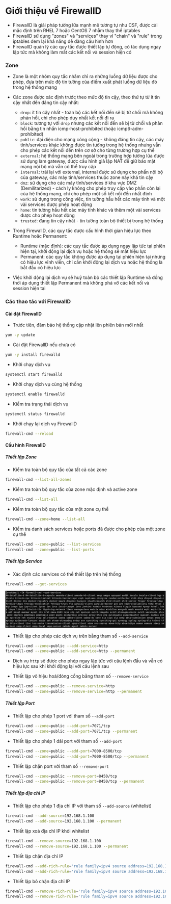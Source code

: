 # Giới thiệu về FirewallD
- FirewallD là giải pháp tường lửa mạnh mẽ tương tự như CSF, được cài mặc định trên RHEL 7 hoặc CentOS 7 nhằm thay thế iptables
- FirewallD sử dụng "zones" và "services" thay vì "chain" và "rule" trong iptables đem lại khả năng dễ dàng cấu hình hơn
- FirewallD quản lý các quy tắc được thiết lập tự động, có tác dụng ngay lập tức mà không làm mất các kết nối và session hiện có

### Zone
- Zone là một nhóm quy tắc nhằm chỉ ra những luồng dữ liệu được cho phép, đựa trên mức độ tin tưởng của điểm xuất phát luồng dữ liệu đó trong hệ thống mạng
- Các zone được xác định trước theo mức độ tin cậy, theo thứ tự từ ít tin cậy nhất đến đáng tin cậy nhất:
    - ```drop```: ít tin cậy nhất - toàn bộ các kết nối đến sẽ bị từ chối mà không phản hồi, chỉ cho phép duy nhất kết nối đi ra
    - ```block```: tương tự với ```drop``` nhưng các kết nối đến sẽ bị từ chối và phản hồi bằng tin nhắn icmp-host-prohibited (hoặc icmp6-adm-prohibited)
    - ```public```: đại diện cho mạng công cộng - không đáng tin cậy, các máy tính/services khác không được tin tưởng trong hệ thống nhưng vẫn cho phép các kết nối đến trên cơ sở cho từng trường hợp cụ thể
    - ```external```: hệ thống mạng bên ngoài trong trường hợp tường lửa được sử dụng làm gateway, được cấu hình giả lập NAT để giữ bảo mật mạng nội bộ mà vẫn có thể truy cập
    - ```internal```: trái lại với external, internal được sử dụng cho phần nội bộ của gateway, các máy tính/services thuộc zone này khá tin cậy
    - ```dmz```: sử dụng cho các máy tính/services ở khu vực DMZ (Demilitarized) - cách ly không cho phép truy cập vào phần còn lại của hệ thống mạng, chỉ cho phép một số kết nối đến nhất định
    - ```work```: sử dụng trong công việc, tin tường hầu hết các máy tính và một vài services được phép hoạt động
    - ```home```: tin tưởng hầu hết các máy tính khác và thêm một vài services được cho phép hoạt động
    - ```trusted```: đáng tin cậy nhất - tin tưởng toàn bộ thiết bị trong hệ thống

- Trong FirewallD, các quy tắc được cấu hình thời gian hiệu lực theo Runtime hoăc Permanent:
    - Runtime (mặc định): các quy tắc được áp dụng ngay lập tức tại phiên hiện tại, khởi động lại dịch vụ hoặc hệ thống sẽ mất hiệu lực
    - Permanent: các quy tắc không được áp dụng tại phiên hiện tại nhưng có hiệu lực vĩnh viễn, chỉ cần khởi động lại dịch vụ hoặc hệ thống là bắt đầu có hiệu lực

- Việc khởi động lại dịch vụ sẽ huỷ toàn bộ các thiết lập Runtime và đồng thời áp dụng thiết lập Permanent mà không phá vỡ các kết nối và session hiện tại

### Các thao tác với FirewallD
#### Cài đặt FirewallD
- Trước tiên, đảm bảo hệ thống cập nhật lên phiên bản mới nhất
```sh
yum -y update
```

- Cài đặt FirewallD nếu chưa có
```sh
yum -y install firewalld
```

- Khởi chạy dịch vụ
```sh
systemctl start firewalld
```

- Khởi chạy dịch vụ cùng hệ thống
```sh
systemctl enable firewalld
```

- Kiểm tra trạng thái dịch vụ
```sh
systemctl status firewalld
```

- Khởi chạy lại dịch vụ FirewallD
```sh
firewall-cmd --reload
```

#### Cấu hình FirewallD
##### Thiết lập Zone
- Kiểm tra toàn bộ quy tắc của tất cả các zone
```sh
firewall-cmd --list-all-zones
```

- Kiểm tra toàn bộ quy tắc của zone mặc định và active zone
```sh
firewall-cmd --list-all
```

- Kiểm tra toàn bộ quy tắc của một zone cụ thể
```sh
firewall-cmd --zone=home --list-all
```

- Kiểm tra danh sách services hoặc ports đã được cho phép của một zone cụ thể
```sh
firewall-cmd --zone=public --list-services
firewall-cmd --zone=public --list-ports
```

##### Thiết lập Service
- Xác định các services có thể thiết lập trên hệ thống
```sh
firewall-cmd --get-services
```

![image](./image/FirewallD%201.png)

- Thiết lập cho phép các dịch vụ trên bằng tham số ```--add-service```
```sh
firewall-cmd --zone=public --add-service=http
firewall-cmd --zone=public --add-service=http --permanent
```

- Dịch vụ ```http``` sẽ được cho phép ngay lập tức với câu lệnh đầu và vẫn có hiệu lực sau khi khởi động lại với câu lệnh sau

- Thiết lập vô hiệu hoá/đóng cổng bằng tham số ```--remove-service```
```sh
firewall-cmd --zone=public --remove-service=http
firewall-cmd --zone=public --remove-service=http --permanent
```

##### Thiết lập Port
- Thiết lập cho phép 1 port với tham số ```--add-port```
```sh
firewall-cmd --zone=public --add-port=7071/tcp
firewall-cmd --zone=public --add-port=7071/tcp --permanent
```

- Thiết lập cho phép 1 dải port với tham số ```--add-port```
```sh
firewall-cmd --zone=public --add-port=7000-8500/tcp
firewall-cmd --zone=public --add-port=7000-8500/tcp --permanent
```

- Thiết lập chặn port với tham số ```--remove-port```
```sh
firewall-cmd --zone=public --remove-port=8450/tcp
firewall-cmd --zone=public --remove-port=8450/tcp --permanent
```

##### Thiết lập địa chỉ IP
- Thiết lập cho phép 1 địa chỉ IP với tham số ```--add-source``` (whitelist)
```sh
firewall-cmd --add-source=192.168.1.100
firewall-cmd --add-source=192.168.1.100 --permanent
```

- Thiết lập xoá địa chỉ IP khỏi whitelist
```sh
firewall-cmd --remove-source=192.168.1.100
firewall-cmd --remove-source=192.168.1.100 --permanent
```

- Thiết lập chặn địa chỉ IP
```sh
firewall-cmd --add-rich-rule='rule family=ipv4 source address=192.168.1.100 reject'
firewall-cmd --add-rich-rule='rule family=ipv4 source address=192.168.1.100 reject' --permanent
```

- Thiết lập bỏ chặn địa chỉ IP
```sh
firewall-cmd --remove-rich-rule='rule family=ipv4 source address=192.168.1.100 reject'
firewall-cmd --remove-rich-rule='rule family=ipv4 source address=192.168.1.100 reject' --permanent
```